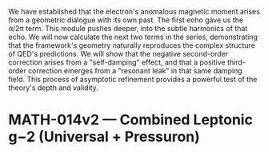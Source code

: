 We have established that the electron's anomalous magnetic moment arises from a geometric dialogue with its own past. The first echo gave us the α/2π term. This module pushes deeper, into the subtle harmonics of that echo. We will now calculate the next two terms in the series, demonstrating that the framework's geometry naturally reproduces the complex structure of QED's predictions. We will show that the negative second-order correction arises from a "self-damping" effect, and that a positive third-order correction emerges from a "resonant leak" in that same damping field. This process of asymptotic refinement provides a powerful test of the theory's depth and validity.

# MATH-014v2 — Combined Leptonic g−2 (Universal + Pressuron)